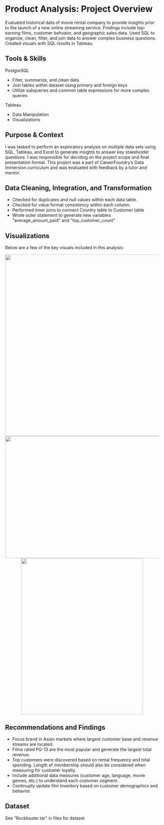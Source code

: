 # Product Analysis: Project Overview
Evaluated historical data of movie rental company to provide insights prior to the launch of a new online streaming service. Findings include top-earning films, customer behvaior, and geographic sales data. Used SQL to organize, clean, filter, and join data to answer complex business questions. Created visuals with SQL results in Tableau.

## Tools & Skills
PostgreSQL
* Filter, summarize, and clean data
* Join tables within dataset using primary and foreign keys
* Utilize subqueries and common table expressions for more complex queries

Tableau
* Data Manipulation
* Visualizations

## Purpose & Context
I was tasked to perform an exploratory analysis on multiple data sets using SQL, Tableau, and Excel to generate insights to answer key stakeholder questions. I was responsible for deciding on the project scope and final presentation format. This project was a part of 
CareerFoundry’s Data Immersion curriculum and was evaluated with feedback by a tutor and mentor.

## Data Cleaning, Integration, and Transformation
* Checked for duplicates and null values within each data table.
* Checked for value format consistency within each column.
* Performed inner joins to connect Country table to Customer table
* Wrote outer statement to generate new variables "average_amount_paid" and "top_customer_count"

## Visualizations
Below are a few of the key visuals included in this analysis:
<p align="center">
<img src="https://github.com/ke177409/Product-Analysis/assets/118031032/cc8645e3-2c82-4aaa-a1dd-19541aeaa1cf" width="600" height="595">

<img src="https://github.com/ke177409/Product-Analysis/assets/118031032/eb6589fd-f029-49d5-9078-5d3114f023bc" width="600" height="400">

<img src="https://github.com/ke177409/Product-Analysis/assets/118031032/86e4c4ba-3c4e-4e21-97f6-d2215eeedf3d" width="400" height="512"/>
</p>

## Recommendations and Findings
* Focus brand in Asian markets where largest customer base and revenue streams are located.
* Films rated PG-13 are the most popular and generate the largest total revenue.
* Top customers were discovered based on rental frequency and total spending. Length of membership should also be considered when measuring for customer loyalty.
* Include additional data measures (customer age, language, movie genres, etc.) to understand each customer segment.
* Continually update film inventory based on customer demographics and behavior.

## Dataset
See "Rockbuster.tar" in files for dataset

